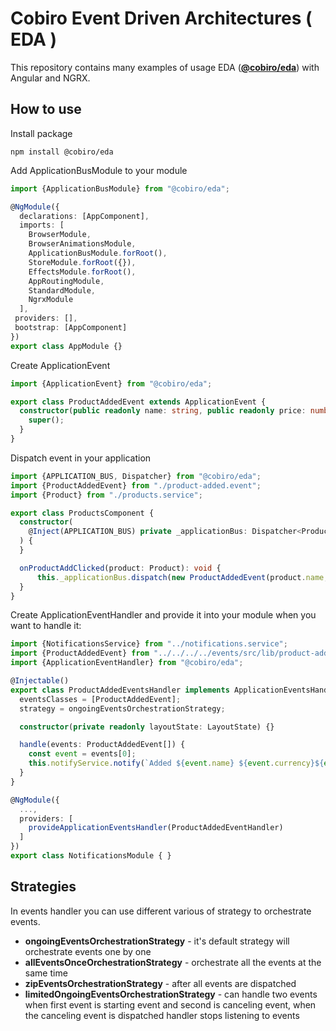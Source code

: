 # Cobiro Event Driven Architectures ( EDA )

This repository contains many examples of usage EDA (**[@cobiro/eda](https://www.npmjs.com/package/@cobiro/eda)**) with Angular and NGRX.

## How to use

Install package

`npm install @cobiro/eda`


Add ApplicationBusModule to your module
```ts
import {ApplicationBusModule} from "@cobiro/eda";

@NgModule({ 
  declarations: [AppComponent],
  imports: [
    BrowserModule,
    BrowserAnimationsModule,
    ApplicationBusModule.forRoot(),
    StoreModule.forRoot({}),
    EffectsModule.forRoot(),
    AppRoutingModule,
    StandardModule,
    NgrxModule
  ],
 providers: [],
 bootstrap: [AppComponent]
})
export class AppModule {}
```

Create ApplicationEvent

```ts
import {ApplicationEvent} from "@cobiro/eda";

export class ProductAddedEvent extends ApplicationEvent {
  constructor(public readonly name: string, public readonly price: number, public readonly currency: string) {
    super();
  }
}
```

Dispatch event in your application

```ts
import {APPLICATION_BUS, Dispatcher} from "@cobiro/eda";
import {ProductAddedEvent} from "./product-added.event";
import {Product} from "./products.service";

export class ProductsComponent {
  constructor(
    @Inject(APPLICATION_BUS) private _applicationBus: Dispatcher<ProductAddedEvent>
  ) {
  }

  onProductAddClicked(product: Product): void {
      this._applicationBus.dispatch(new ProductAddedEvent(product.name, product.price, product.currency));
  }
}
```

Create ApplicationEventHandler and provide it into your module when you want to handle it:

```ts
import {NotificationsService} from "../notifications.service";
import {ProductAddedEvent} from "../../../../events/src/lib/product-added.event";
import {ApplicationEventHandler} from "@cobiro/eda";

@Injectable()
export class ProductAddedEventsHandler implements ApplicationEventsHandler {
  eventsClasses = [ProductAddedEvent];
  strategy = ongoingEventsOrchestrationStrategy;

  constructor(private readonly layoutState: LayoutState) {}

  handle(events: ProductAddedEvent[]) {
    const event = events[0];
    this.notifyService.notify(`Added ${event.name} ${event.currency}${event.price}`);
  }
}

@NgModule({
  ...,
  providers: [
    provideApplicationEventsHandler(ProductAddedEventHandler)
  ]
})
export class NotificationsModule { }
```
## Strategies
In events handler you can use different various of strategy to orchestrate events.

- **ongoingEventsOrchestrationStrategy**  - it's default strategy will orchestrate events one by one
- **allEventsOnceOrchestrationStrategy** - orchestrate all the events at the same time
- **zipEventsOrchestrationStrategy** - after all events are dispatched
- **limitedOngoingEventsOrchestrationStrategy** - can handle two events when first event is starting event and second is canceling event, when the canceling event is dispatched handler stops listening to events
